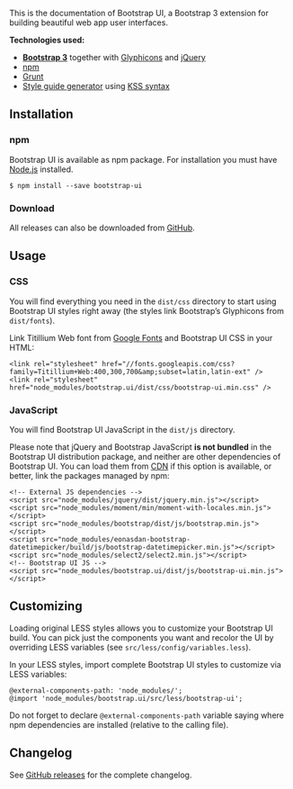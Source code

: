<p class="lead">This is the documentation of Bootstrap UI, a Bootstrap 3 extension for building beautiful web app user
interfaces.</p>

**Technologies used:**

- [**Bootstrap 3**](http://getbootstrap.com) together with [Glyphicons](http://glyphicons.com/) and
[jQuery](http://jquery.com)
- [npm](https://www.npmjs.com)
- [Grunt](http://gruntjs.com)
- [Style guide generator](https://github.com/kss-node/grunt-kss) using
[KSS syntax](http://warpspire.com/kss/syntax/)

<h2 id="installation" class="page-header">Installation</h2>

### npm
Bootstrap UI is available as npm package. For installation you must have [Node.js](http://nodejs.org) installed.

```
$ npm install --save bootstrap-ui
```

### Download
All releases can also be downloaded from [GitHub](https://github.com/visionappscz/bootstrap-ui/releases).

<h2 id="usage" class="page-header">Usage</h2>

### CSS
You will find everything you need in the `dist/css` directory to start using Bootstrap UI styles right away
(the styles link Bootstrap’s Glyphicons from `dist/fonts`).

Link Titillium Web font from [Google Fonts](https://www.google.com/fonts/) and Bootstrap UI CSS in your HTML:

```
<link rel="stylesheet" href="//fonts.googleapis.com/css?family=Titillium+Web:400,300,700&amp;subset=latin,latin-ext" />
<link rel="stylesheet" href="node_modules/bootstrap.ui/dist/css/bootstrap-ui.min.css" />
```

### JavaScript
You will find Bootstrap UI JavaScript in the `dist/js` directory.

Please note that jQuery and Bootstrap JavaScript **is not bundled** in the Bootstrap UI distribution package, and neither are
other dependencies of Bootstrap UI. You can load them from [CDN](http://www.bootstrapcdn.com) if this option is
available, or better, link the packages managed by npm:

```
<!-- External JS dependencies -->
<script src="node_modules/jquery/dist/jquery.min.js"></script>
<script src="node_modules/moment/min/moment-with-locales.min.js"></script>
<script src="node_modules/bootstrap/dist/js/bootstrap.min.js"></script>
<script src="node_modules/eonasdan-bootstrap-datetimepicker/build/js/bootstrap-datetimepicker.min.js"></script>
<script src="node_modules/select2/select2.min.js"></script>
<!-- Bootstrap UI JS -->
<script src="node_modules/bootstrap.ui/dist/js/bootstrap-ui.min.js"></script>
```

<h2 id="customizing" class="page-header">Customizing</h2>

Loading original LESS styles allows you to customize your Bootstrap UI build. You can pick just the components you want
and recolor the UI by overriding LESS variables (see `src/less/config/variables.less`).

In your LESS styles, import complete Bootstrap UI styles to customize via LESS variables:

```
@external-components-path: 'node_modules/';
@import 'node_modules/bootstrap.ui/src/less/bootstrap-ui';
```

Do not forget to declare `@external-components-path` variable saying where npm dependencies are installed (relative to
the calling file).

<h2 id="changelog" class="page-header">Changelog</h2>

See [GitHub releases](https://github.com/visionappscz/bootstrap-ui/releases) for the complete changelog.
